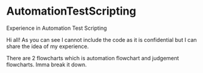 # AutomationTestScripting
Experience in Automation Test Scripting

Hi all!
As you can see I cannot include the code as it is confidential
but I can share the idea of my experience.

There are 2 flowcharts which is automation flowchart and judgement flowcharts. Imma break it down.

